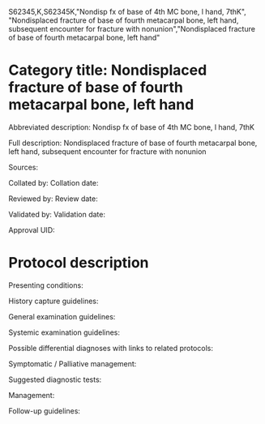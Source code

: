 S62345,K,S62345K,"Nondisp fx of base of 4th MC bone, l hand, 7thK", "Nondisplaced fracture of base of fourth metacarpal bone, left hand, subsequent encounter for fracture with nonunion","Nondisplaced fracture of base of fourth metacarpal bone, left hand"
# Category title: Nondisplaced fracture of base of fourth metacarpal bone, left hand

Abbreviated description: Nondisp fx of base of 4th MC bone, l hand, 7thK

Full description: Nondisplaced fracture of base of fourth metacarpal bone, left hand, subsequent encounter for fracture with nonunion

Sources:

Collated by:
Collation date:

Reviewed by:
Review date:

Validated by:
Validation date:

Approval UID:

# Protocol description

Presenting conditions:

History capture guidelines:

General examination guidelines:

Systemic examination guidelines:

Possible differential diagnoses with links to related protocols:

Symptomatic / Palliative management:

Suggested diagnostic tests:

Management:

Follow-up guidelines:
